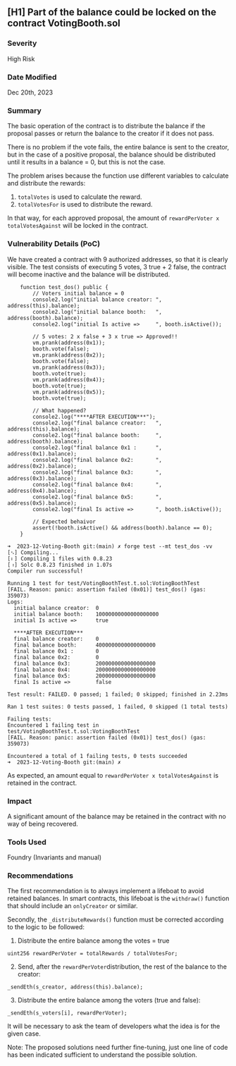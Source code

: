 ## [H1] Part of the balance could be locked on the contract VotingBooth.sol

### Severity

High Risk

### Date Modified

Dec 20th, 2023

### Summary

The basic operation of the contract is to distribute the balance if the proposal passes or return the balance to the creator if it does not pass.

There is no problem if the vote fails, the entire balance is sent to the creator, but in the case of a positive proposal, the balance should be distributed until it results in a balance = 0, but this is not the case.

The problem arises because the function use different variables to calculate and distribute the rewards:

1. `totalVotes` is used to calculate the reward.
2. `totalVotesFor` is used to distribute the reward.

In that way, for each approved proposal, the amount of `rewardPerVoter x totalVotesAgainst` will be locked in the contract.

### Vulnerability Details (PoC)

We have created a contract with 9 authorized addresses, so that it is clearly visible. The test consists of executing 5 votes, 3 true + 2 false, the contract will become inactive and the balance will be distributed.

```
    function test_dos() public {
        // Voters initial balance = 0
        console2.log("initial balance creator: ", address(this).balance);
        console2.log("initial balance booth:   ", address(booth).balance);
        console2.log("initial Is active =>     ", booth.isActive());

        // 5 votes: 2 x false + 3 x true => Approved!!
        vm.prank(address(0x1));
        booth.vote(false);
        vm.prank(address(0x2));
        booth.vote(false);
        vm.prank(address(0x3));
        booth.vote(true);
        vm.prank(address(0x4));
        booth.vote(true);
        vm.prank(address(0x5));
        booth.vote(true);

        // What happened?
        console2.log("****AFTER EXECUTION***");
        console2.log("final balance creator:   ", address(this).balance);
        console2.log("final balance booth:     ", address(booth).balance);
        console2.log("final balance 0x1 :      ", address(0x1).balance);
        console2.log("final balance 0x2:       ", address(0x2).balance);
        console2.log("final balance 0x3:       ", address(0x3).balance);
        console2.log("final balance 0x4:       ", address(0x4).balance);
        console2.log("final balance 0x5:       ", address(0x5).balance);
        console2.log("final Is active =>       ", booth.isActive());

        // Expected behaivor
        assert(!booth.isActive() && address(booth).balance == 0);
    }
```

```
➜  2023-12-Voting-Booth git:(main) ✗ forge test --mt test_dos -vv
[⠢] Compiling...
[⠆] Compiling 1 files with 0.8.23
[⠰] Solc 0.8.23 finished in 1.07s
Compiler run successful!

Running 1 test for test/VotingBoothTest.t.sol:VotingBoothTest
[FAIL. Reason: panic: assertion failed (0x01)] test_dos() (gas: 359073)
Logs:
  initial balance creator:  0
  initial balance booth:    10000000000000000000
  initial Is active =>      true

  ****AFTER EXECUTION***
  final balance creator:    0
  final balance booth:      4000000000000000000
  final balance 0x1 :       0
  final balance 0x2:        0
  final balance 0x3:        2000000000000000000
  final balance 0x4:        2000000000000000000
  final balance 0x5:        2000000000000000000
  final Is active =>        false

Test result: FAILED. 0 passed; 1 failed; 0 skipped; finished in 2.23ms

Ran 1 test suites: 0 tests passed, 1 failed, 0 skipped (1 total tests)

Failing tests:
Encountered 1 failing test in test/VotingBoothTest.t.sol:VotingBoothTest
[FAIL. Reason: panic: assertion failed (0x01)] test_dos() (gas: 359073)

Encountered a total of 1 failing tests, 0 tests succeeded
➜  2023-12-Voting-Booth git:(main) ✗

```

As expected, an amount equal to `rewardPerVoter x totalVotesAgainst` is retained in the contract.

### Impact

A significant amount of the balance may be retained in the contract with no way of being recovered.

### Tools Used

Foundry (Invariants and manual)

### Recommendations

The first recommendation is to always implement a lifeboat to avoid retained balances. In smart contracts, this lifeboat is the `withdraw()` function that should include an `onlyCreator` or similar.

Secondly, the `_distributeRewards()` function must be corrected according to the logic to be followed:

1. Distribute the entire balance among the votes = true

```
uint256 rewardPerVoter = totalRewards / totalVotesFor;
```

2. Send, after the `rewardPerVoter`distribution, the rest of the balance to the creator:

```
_sendEth(s_creator, address(this).balance);
```

3. Distribute the entire balance among the voters (true and false):

```
_sendEth(s_voters[i], rewardPerVoter);
```

It will be necessary to ask the team of developers what the idea is for the given case.

Note: The proposed solutions need further fine-tuning, just one line of code has been indicated sufficient to understand the possible solution.
